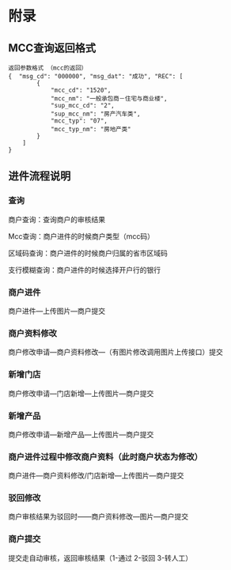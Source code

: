 # 附录

## MCC查询返回格式

```
返回参数格式 （mcc的返回）
{  "msg_cd": "000000", "msg_dat": "成功", "REC": [
        {
            "mcc_cd": "1520",
            "mcc_nm": "一般承包商－住宅与商业楼",
            "sup_mcc_cd": "2",
            "sup_mcc_nm": "房产汽车类",
            "mcc_typ": "07",
            "mcc_typ_nm": "房地产类"
        }
    ]
}
```

## 进件流程说明

### 查询

商户查询：查询商户的审核结果

Mcc查询：商户进件的时候商户类型（mcc码）

区域码查询：商户进件的时候商户归属的省市区域码

支行模糊查询：商户进件的时候选择开户行的银行

### 商户进件

商户进件—上传图片—商户提交

### 商户资料修改

商户修改申请—商户资料修改—（有图片修改调用图片上传接口）提交

### 新增门店

商户修改申请—门店新增—上传图片—商户提交

### 新增产品

商户修改申请—新增产品—上传图片—商户提交

### 商户进件过程中修改商户资料（此时商户状态为修改）

商户进件—商户资料修改/门店新增—上传图片—商户提交

### 驳回修改

商户审核结果为驳回时——商户资料修改—图片—商户提交

### 商户提交

提交走自动审核，返回审核结果（1-通过 2-驳回 3-转人工）

### 



